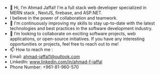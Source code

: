 - 👋 Hi, I’m Ahmad Jaffal!
I'm a full stack web developer specialized in MERN stack , NextJS, firebase, and ASP.NET.
- I believe in the power of collaboration and teamwork.
- 🌱 I'm continuously improving my skills to stay up-to-date with the latest technologies and best practices in the software development industry.
- 💞️ I’m looking to collaborate on exciting software projects, web applications, or open-source initiatives. If you have any interesting opportunities or projects, feel free to reach out to me!
- 📫 How to reach me :
- Email: ahmad-jaffal1@outlook.com
- LinkedIn: www.linkedin.com/in/ahmad-f-jaffal
- Phone Number: +961-81-960-570 
